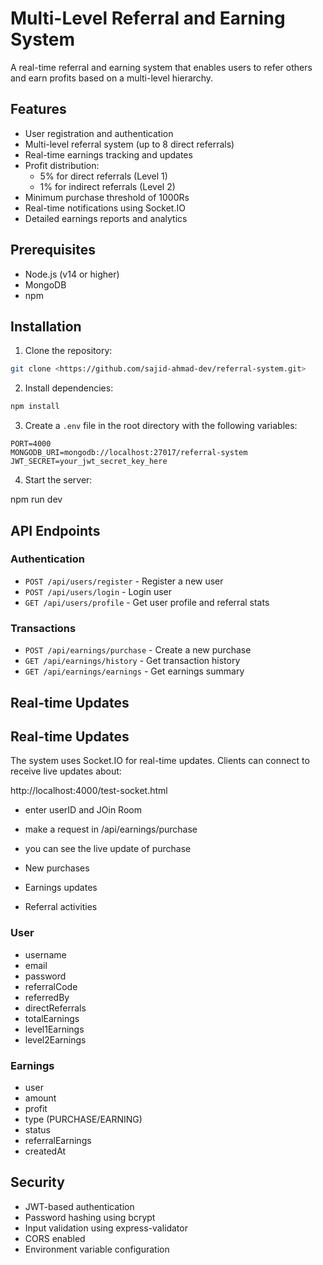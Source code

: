# Multi-Level Referral and Earning System

A real-time referral and earning system that enables users to refer others and earn profits based on a multi-level hierarchy.

## Features

- User registration and authentication
- Multi-level referral system (up to 8 direct referrals)
- Real-time earnings tracking and updates
- Profit distribution:
  - 5% for direct referrals (Level 1)
  - 1% for indirect referrals (Level 2)
- Minimum purchase threshold of 1000Rs
- Real-time notifications using Socket.IO
- Detailed earnings reports and analytics

## Prerequisites

- Node.js (v14 or higher)
- MongoDB
- npm

## Installation

1. Clone the repository:

```bash
git clone <https://github.com/sajid-ahmad-dev/referral-system.git>

```

2. Install dependencies:

```bash
npm install
```

3. Create a `.env` file in the root directory with the following variables:

```
PORT=4000
MONGODB_URI=mongodb://localhost:27017/referral-system
JWT_SECRET=your_jwt_secret_key_here
```

4. Start the server:

npm run dev

## API Endpoints

### Authentication

- `POST /api/users/register` - Register a new user
- `POST /api/users/login` - Login user
- `GET /api/users/profile` - Get user profile and referral stats

### Transactions

- `POST /api/earnings/purchase` - Create a new purchase
- `GET /api/earnings/history` - Get transaction history
- `GET /api/earnings/earnings` - Get earnings summary

## Real-time Updates

## Real-time Updates

The system uses Socket.IO for real-time updates. Clients can connect to receive live updates about:

http://localhost:4000/test-socket.html

- enter userID and JOin Room
- make a request in /api/earnings/purchase
- you can see the live update of purchase

- New purchases
- Earnings updates
- Referral activities

### User

- username
- email
- password
- referralCode
- referredBy
- directReferrals
- totalEarnings
- level1Earnings
- level2Earnings

### Earnings

- user
- amount
- profit
- type (PURCHASE/EARNING)
- status
- referralEarnings
- createdAt

## Security

- JWT-based authentication
- Password hashing using bcrypt
- Input validation using express-validator
- CORS enabled
- Environment variable configuration
